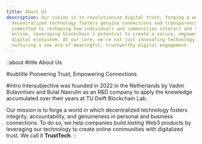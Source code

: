 ```yaml
---
title: About Us
description: Our vision is to revolutionize digital trust, forging a world where
  decentralized technology fosters genuine connections and transparency. We are
  committed to reshaping how individuals and communities interact and thrive
  online, leveraging blockchain's potential to create a secure, empowering
  digital ecosystem. At our core, we're not just innovating technology; we're
  nurturing a new era of meaningful, trustworthy digital engagement.
---
```


::about
#title
About Us

#subtitle
Pioneering Trust, Empowering Connections

#intro
Intersubjective was founded in 2022 in the Netherlands by Vadim Bulavintsev and Bulat Nasrulin as an R\&D company to apply the knowledge accumulated over their years at TU Delft Blockchain Lab.

Our mission is to forge a world in which decentralized technology fosters integrity, accountability, and genuineness in personal and business connections. To do so, we help companies build _lasting_ Web3 products by leveraging our technology to create online communities with digitalized trust. We call it **TrustTech**.
::

